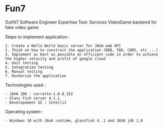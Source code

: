 # Fun7
Outfit7 Software Engineer Expertise Test: Services
VideoGame backend for fake video game

Steps to implement application :

    1. Create a Hello World basic server for JAVA web API
    2. Think on how to construct the application (DDD, TDD, CQRS, etc ...)
    3. Implement as best as possible an efficient code in order to achieve the higher velocity and profit of google cloud
    4. Unit testing
    5. Integration testing
    6. Manual testing
    7. Dockerize the application

Technologies used :

    - JAVA JDK : corretto-1.8.0_312
    - Glass Fish server 4.1.1
    - Developement UI : IntelliJ

Operating system :

    - Windows 10 with JAvA runtime, glassfish 4..1 and JAVA jdk 1.8
